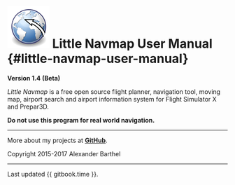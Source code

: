 # ![Little Navmap](../images/littlenavmap.svg "Little Navmap") Little Navmap User Manual {#little-navmap-user-manual}

**Version 1.4 (Beta)**

_Little Navmap_ is a free open source flight planner, navigation tool, moving map,
airport search and airport information system for Flight Simulator X
and Prepar3D.

**Do not use this program for real world navigation.**

---

More about my projects at [**GitHub**](https://albar965.github.io).

Copyright 2015-2017 Alexander Barthel

---

Last updated {{ gitbook.time }}.



